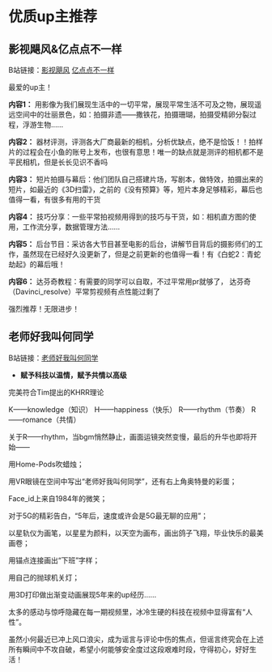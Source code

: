# 优质up主推荐

## 影视飓风&亿点点不一样

B站链接：[影视飓风](https://space.bilibili.com/946974?spm_id_from=333.337.0.0)
        [亿点点不一样](https://space.bilibili.com/407054668?spm_id_from=333.337.0.0)

最爱的up主！
 
**内容1：** 用影像为我们展现生活中的一切平常，展现平常生活不可及之物，展现遥远空间中的壮丽景色，如：拍摄非遗——撒铁花，拍摄珊瑚，拍摄受精卵分裂过程，浮游生物……

**内容2：** 器材评测，评测各大厂商最新的相机，分析优缺点，绝不是恰饭！！拍样片的过程会在小鱼的账号上发布，也很有意思！唯一的缺点就是测评的相机都不是平民相机，但是长长见识不香吗

**内容3：** 短片拍摄与幕后：他们团队自己搭建片场，写剧本，做特效，拍摄出来的短片，如最近的《3D扫雷》，之前的《没有预算》等，短片本身足够精彩，幕后也值得一看，有很多有用的干货

**内容4：** 技巧分享：一些平常拍视频用得到的技巧与干货，如：相机直方图的使用，工作流分享，数据管理方法……

**内容5：** 后台节目：采访各大节目甚至电影的后台，讲解节目背后的摄影师们的工作，虽然现在已经好久没更新了，但是之前更新的也值得一看！有《白蛇2：青蛇劫起》的幕后哦！

**内容6：** 达芬奇教程：有需要的同学可以自取，不过平常用pr就够了， 达芬奇（Davinci_resolve）平常剪视频有点性能过剩了

强烈推荐！无限进步！

## 老师好我叫何同学

B站链接：[老师好我叫何同学](https://space.bilibili.com/163637592?spm_id_from=333.337.0.0)

* **赋予科技以温情，赋予共情以高级**

完美符合Tim提出的KHRR理论

K——knowledge（知识）
H——happiness（快乐）
R——rhythm（节奏）
R——romance（共情）

关于R——rhythm，当bgm悄然静止，画面运镜突然变慢，最后的升华也即将开始——

用Home-Pods吹蜡烛；

用VR眼镜在空间中写出“老师好我叫何同学”，还有右上角奥特曼的彩蛋；

Face_id上来自1984年的微笑；

对于5G的精彩告白，“5年后，速度或许会是5G最无聊的应用”；

以星轨仪为画笔，以星星为颜料，以天空为画布，画出鸽子飞翔，毕业快乐的最美画卷；

用锚点连接画出“下班”字样；

用自己的抛球机关灯；

用3D打印做出渐变动画展现5年来的up经历……

太多的感动与惊呼隐藏在每一期视频里，冰冷生硬的科技在视频中显得富有“人性”。


虽然小何最近已冲上风口浪尖，成为谣言与评论中伤的焦点，但谣言终究会在上述所有瞬间中不攻自破，希望小何能够安全度过这段艰难时段，守得初心，好好生活！
